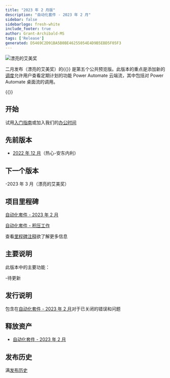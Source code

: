 ```yaml
---
title: "2023 年 2 月版"
description: "自动化套件 - 2023 年 2 月"
sidebar: false
sidebarlogo: fresh-white
include_footer: true
author: Grant-Archibald-MS
tags: ['Release']
generated: D5469C2D91BA5B0BE46255054E4D9B5EBD5F05F3
---
```


![漂亮的艾美奖](/images/nifty-emmy.png)

二月发布（漂亮的艾美奖）的{{<product-name>}} 是第五个公共预览版。此版本的重点是添加新的[调度](/zh-hans/features/scheduler)允许用户查看定期计划的功能 Power Automate 云端流，其中包括对 Power Automate 桌面流的调用。

{{<questions name="/content/zh-hans/releases/february-2023.json" completed="感谢您提供反馈" showNavigationButtons="false" locale="zh-hans">}}

## 开始

试用[入门指南](/zh-hans/get-started)或加入我们的[办公时间](/zh-hans/office-hours)

## 先前版本

- [2022 年 12 月](/zh-hans/releases/december-2022)（热心-安东内利）

## 下一个版本

-2023 年 3 月（漂亮的艾美奖）

## 项目里程碑

[自动化套件 - 2023 年 2 月](https://github.com/orgs/microsoft/projects/486/views/9)

[自动化套件 - 积压工作](https://github.com/orgs/microsoft/projects/486/views/1)

查看[里程碑注释](/zh-hans/releases/milestones)欲了解更多信息

## 主要说明

此版本中的主要功能：

-待更新

## 发行说明

包含在[自动化套件 - 2023 年 2 月](https://github.com/microsoft/powercat-automation-kit/releases/tag/AutomationKit-February2023)对于已关闭的错误和问题

## 释放资产

- [自动化套件 - 2023 年 2 月](https://github.com/microsoft/powercat-automation-kit/releases/tag/AutomationKit-February2023)

## 发布历史

满[发布历史](/zh-hans/releases)

